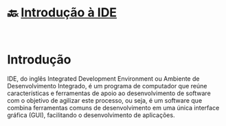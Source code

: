 # :back: [Introdução à IDE](../../../README.md#web-development)

<br>

# Introdução
IDE, do inglês Integrated Development Environment ou Ambiente de Desenvolvimento Integrado, é um programa de computador que reúne características e ferramentas de apoio ao desenvolvimento de software com o objetivo de agilizar este processo, ou seja, é um software que combina ferramentas comuns de desenvolvimento em uma única interface gráfica (GUI), facilitando o desenvolvimento de aplicações.